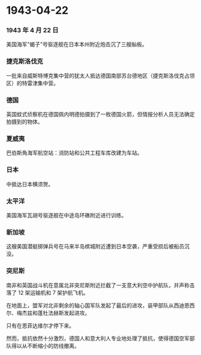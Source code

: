 # 1943-04-22

### 1943 年 4 月 22 日

美国海军"蝎子"号驱逐舰在日本本州附近炮击沉了三艘舢板。

### 捷克斯洛伐克

一批来自威斯特博克集中营的犹太人抵达德国南部苏台德地区（捷克斯洛伐克占领区）的特雷津集中营。

### 德国

英国蚊式侦察机在德国佩内明德拍摄到了一枚德国火箭，但情报分析人员无法确定拍摄到的物体。

### 夏威夷

巴伯斯角海军航空站：消防站和公共工程车库改建为车站。

### 日本

中抵达日本横须贺。

### 太平洋

美国海军瓦胡号驱逐舰在中途岛环礁附近进行训练。

### 新加坡

这艘美国潜艇掷弹兵号在马来半岛槟城附近遭到日本空袭，严重受损后被船员沉没。

### 突尼斯

南非和英国战斗机在意属北非突尼斯附近拦截了一支意大利空中护航队，并声称击落了
12 架运输机和 7 架护航飞机。

在地面上，盟军对北非剩余的轴心国军队发起了最后的进攻，装甲部队从西迪恩西尔、梅杰兹和蓬杜法赫斯发起进攻。

只有在恩菲达维尔才停下来。

然而，抵抗依然十分激烈，德国人和意大利人专业地处理了抵抗，使得德国空军部队得以从不断缩小的防线撤离。